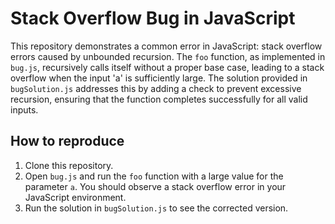 # Stack Overflow Bug in JavaScript

This repository demonstrates a common error in JavaScript: stack overflow errors caused by unbounded recursion. The `foo` function, as implemented in `bug.js`, recursively calls itself without a proper base case, leading to a stack overflow when the input 'a' is sufficiently large.  The solution provided in `bugSolution.js` addresses this by adding a check to prevent excessive recursion, ensuring that the function completes successfully for all valid inputs. 

## How to reproduce

1. Clone this repository.
2. Open `bug.js` and run the `foo` function with a large value for the parameter `a`. You should observe a stack overflow error in your JavaScript environment.  
3. Run the solution in `bugSolution.js` to see the corrected version.